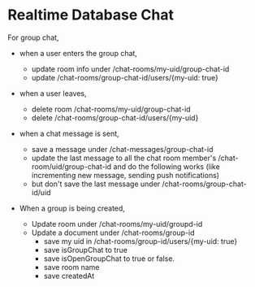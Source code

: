 # Realtime Database Chat

For group chat,

- when a user enters the group chat,

  - update room info under /chat-rooms/my-uid/group-chat-id
  - update /chat-rooms/group-chat-id/users/{my-uid: true}

- when a user leaves,

  - delete room /chat-rooms/my-uid/group-chat-id
  - delete /chat-rooms/group-chat-id/users/{my-uid}

- when a chat message is sent,

  - save a message under /chat-messages/group-chat-id
  - update the last message to all the chat room member's /chat-room/uid/group-chat-id and do the following works (like incrementing new message, sending push notifications)
  - but don't save the last message under /chat-rooms/group-chat-id/uid

- When a group is being created,
  - Update room under /chat-rooms/my-uid/groupd-id
  - Update a document under /chat-rooms/group-id
    - save my uid in /chat-rooms/group-id/users/{my-uid: true}
    - save isGroupChat to true
    - save isOpenGroupChat to true or false.
    - save room name
    - save createdAt
